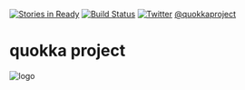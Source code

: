 [![Stories in Ready](http://badge.waffle.io/rochacbruno/quokka.png)](http://waffle.io/rochacbruno/quokka)  [![Build Status](https://drone.io/github.com/rochacbruno/quokka/status.png)](https://drone.io/github.com/rochacbruno/quokka/latest) [![Twitter](https://twitter.com/images/resources/twitter-bird-16x16.png)](http://twitter.com/quokkaproject) [@quokkaproject](http://twitter.com/quokkaproject "@quokkaproject on twitter")  

quokka project
======

![logo](/docs/logo.png)

